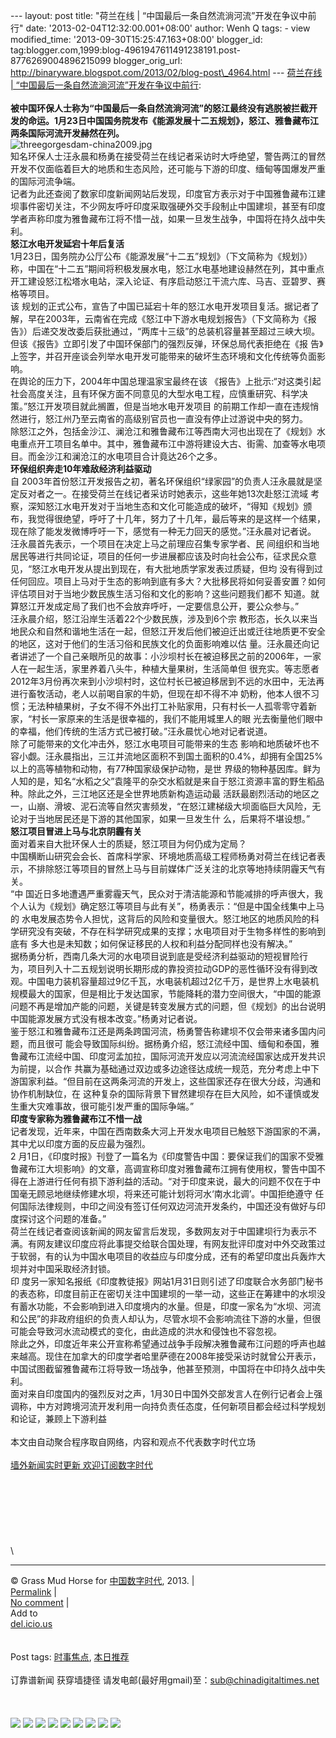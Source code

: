 --- layout: post title: "荷兰在线 |
“中国最后一条自然流淌河流”开发在争议中前行" date:
'2013-02-04T12:32:00.001+08:00' author: Wenh Q tags: - view
modified\_time: '2013-09-30T15:25:47.163+08:00' blogger\_id:
tag:blogger.com,1999:blog-4961947611491238191.post-8776269004896215099
blogger\_orig\_url:
http://binaryware.blogspot.com/2013/02/blog-post\_4964.html ---
[荷兰在线 |
“中国最后一条自然流淌河流”开发在争议中前行](http://feedproxy.google.com/~r/chinagfwblog/~3/5qW1ad-v4_M/):
\
\
**被中国环保人士称为“中国最后一条自然流淌河流”的怒江最终没有逃脱被拦截开发的命运。1月23日中国国务院发布《能源发展十二五规划》，怒江、雅鲁藏布江两条国际河流开发赫然在列。**\
![](http://blogfile.ifeng.com/uploadfiles/blog_attachment/1302/05/2713605_13597284852532.jpg "threegorgesdam-china2009.jpg")\
知名环保人士汪永晨和杨勇在接受荷兰在线记者采访时大呼绝望，警告两江的冒然开发不仅面临着巨大的地质和生态风险，还可能与下游的印度、缅甸等国爆发严重的国际河流争端。\
记者为此还查阅了数家印度新闻网站后发现，印度官方表示对于中国雅鲁藏布江建坝事件密切关注，不少网友呼吁印度采取强硬外交手段制止中国建坝，甚至有印度学者声称印度为雅鲁藏布江将不惜一战，如果一旦发生战争，中国将在持久战中失利。\
**怒江水电开发延宕十年后复活**\
1月23日，国务院办公厅公布《能源发展“十二五”规划》（下文简称为《规划》）称，中国在“十二五”期间将积极发展水电，怒江水电基地建设赫然在列，其中重点开工建设怒江松塔水电站，深入论证、有序启动怒江干流六库、马吉、亚碧罗、赛格等项目。\
该
规划的正式公布，宣告了中国已延宕十年的怒江水电开发项目复活。据记者了解，早在2003年，云南省在完成《怒江中下游水电规划报告》（下文简称为《报
告》）后递交发改委后获批通过，“两库十三级”的总装机容量甚至超过三峡大坝。但该《报告》立即引发了中国环保部门的强烈反弹，环保总局代表拒绝在《报
告》上签字，并召开座谈会列举水电开发可能带来的破坏生态环境和文化传统等负面影响。\
在舆论的压力下，2004年中国总理温家宝最终在该
《报告》上批示:“对这类引起社会高度关注，且有环保方面不同意见的大型水电工程，应慎重研究、科学决策。”怒江开发项目就此搁置，但是当地水电开发项目
的前期工作却一直在违规悄然进行，怒江州乃至云南省的高级别官员也一直没有停止过游说中央的努力。\
除怒江之外，包括金沙江、澜沧江和雅鲁藏布江等西南大河也出现在了《规划》水电重点开工项目名单中。其中，雅鲁藏布江中游将建设大古、街需、加查等水电项目。而金沙江和澜沧江的水电项目合计竟达26个之多。\
**环保组织奔走10年难敌经济利益驱动**\
自
2003年首份怒江开发报告之初，著名环保组织“绿家园”的负责人汪永晨就是坚定反对者之一。在接受荷兰在线记者采访时她表示，这些年她13次赴怒江流域
考察，深知怒江水电开发对于当地生态和文化可能造成的破坏，“得知《规划》颁布，我觉得很绝望，呼吁了十几年，努力了十几年，最后等来的是这样一个结果，
现在除了能发发微博呼吁一下，感觉有一种无力回天的感觉。”汪永晨对记者说。\
汪永晨首先表示，一个项目在决定上马之前理应召集专家学者、民
间组织和当地居民等进行共同论证，项目的任何一步进展都应该及时向社会公布，征求民众意见，“怒江水电开发从提出到现在，有大批地质学家发表过质疑，但均
没有得到过任何回应。项目上马对于生态的影响到底有多大？大批移民将如何妥善安置？如何评估项目对于当地少数民族生活习俗和文化的影响？这些问题我们都不
知道。就算怒江开发成定局了我们也不会放弃呼吁，一定要信息公开，要公众参与。”\
汪永晨介绍，怒江沿岸生活着22个少数民族，涉及到6个宗
教形态，长久以来当地民众和自然和谐地生活在一起，但怒江开发后他们被迫迁出或迁往地质更不安全的地区，这对于他们的生活习俗和民族文化的负面影响难以估
量。汪永晨还向记者讲述了一个自己亲眼所见的故事：小沙坝村长在被迫移民之前的2006年，一家人在一起生活，家里养着八头牛，种植大量果树，生活简单但
很充实。等志愿者2012年3月份再次来到小沙坝村时，这位村长已被迫移居到不远的水田中，无法再进行畜牧活动，老人以前喝自家的牛奶，但现在却不得不冲
奶粉，他本人很不习惯；无法种植果树，子女不得不外出打工补贴家用，只有村长一人孤零零守着新家，“村长一家原来的生活是很幸福的，我们不能用城里人的眼
光去衡量他们眼中的幸福，他们传统的生活方式已被打破。”汪永晨忧心地对记者说道。\
除了可能带来的文化冲击外，怒江水电项目可能带来的生态
影响和地质破坏也不容小觑。汪永晨指出，三江并流地区面积不到国土面积的0.4%，却拥有全国25%以上的高等植物和动物，有77种国家级保护动物，是世
界级的物种基因库。鲜为人知的是，知名“水稻之父”袁隆平的杂交水稻就是来自于怒江资源丰富的野生稻品种。除此之外，三江地区还是全世界地质新构造运动最
活跃最剧烈活动的地区之一，山崩、滑坡、泥石流等自然灾害频发，“在怒江建梯级大坝面临巨大风险，无论对于当地居民还是下游的其他国家，如果一旦发生什
么，后果将不堪设想。”\
**怒江项目冒进上马与北京阴霾有关**\
面对着来自大批环保人士的质疑，怒江项目为何仍成为定局？\
中国横断山研究会会长、首席科学家、环境地质高级工程师杨勇对荷兰在线记者表示，不排除怒江等项目的冒然上马与目前媒体广泛关注的北京等地持续阴霾天气有关。\
“中
国近日多地遭遇严重雾霾天气，民众对于清洁能源和节能减排的呼声很大，我个人认为《规划》确定怒江等项目与此有关”，杨勇表示：“但是中国全线集中上马的
水电发展态势令人担忧，这背后的风险和变量很大。怒江地区的地质风险的科学研究没有突破，不存在科学研究成果的支撑；水电项目对于生物多样性的影响到底有
多大也是未知数；如何保证移民的人权和利益分配同样也没有解决。”\
据杨勇分析，西南几条大河的水电项目说到底是受经济利益驱动的短视冒险行
为，项目列入十二五规划说明长期形成的靠投资拉动GDP的恶性循环没有得到改观。中国电力装机容量超过9亿千瓦，水电装机超过2亿千万，是世界上水电装机
规模最大的国家，但是相比于发达国家，节能降耗的潜力空间很大，“中国的能源问题不再是增加产能的问题，关键是转变发展方式的问题，但《规划》的出台说明
中国能源发展方式没有根本改变。”杨勇对记者说。\
鉴于怒江和雅鲁藏布江还是两条跨国河流，杨勇警告称建坝不仅会带来诸多国内问题，而且很可
能会导致国际纠纷。据杨勇介绍，怒江流经中国、缅甸和泰国，雅鲁藏布江流经中国、印度河孟加拉，国际河流开发应以河流流经国家达成开发共识为前提，以合作
共赢为基础通过双边或多边途径达成统一规范，充分考虑上中下游国家利益。“但目前在这两条河流的开发上，这些国家还存在很大分歧，沟通和协作机制缺位，在
这种复杂的国际背景下冒然建坝存在巨大风险，如不谨慎或发生重大灾难事故，很可能引发严重的国际争端。”\
**印度专家称为雅鲁藏布江不惜一战**\
记者发现，近年来，中国在西南数条大河上开发水电项目已触怒下游国家的不满，其中尤以印度方面的反应最为强烈。\
2
月1日，《印度时报》刊登了一篇名为《印度警告中国：要保证我们的国家不受雅鲁藏布江大坝影响》的文章，高调宣称印度对雅鲁藏布江拥有使用权，警告中国不
得在上游进行任何有损下游利益的活动。“对于印度来说，最大的问题不仅在于中国毫无顾忌地继续修建水坝，将来还可能计划将河水‘南水北调’。中国拒绝遵守
任何国际法律规则，中印之间没有签订任何双边河流开发条约，中国还没有做好与印度探讨这个问题的准备。”\
荷兰在线记者查阅该新闻的网友留言后发现，多数网友对于中国建坝行为表示不满。有网友建议印度应将此事提交给联合国处理，有网友批评印度对中外交政策过于软弱，有的认为中国水电项目的收益应与印度分成，还有的希望印度出兵轰炸大坝并对中国采取经济封锁。\
印
度另一家知名报纸《印度教徒报》网站1月31日则引述了印度联合水务部门秘书的表态称，印度目前正在密切关注中国建坝的一举一动，这些正在筹建中的水坝没
有蓄水功能，不会影响到进入印度境内的水量。但是，印度一家名为“水坝、河流和公民”的非政府组织的负责人却认为，尽管水坝不会影响流往下游的水量，但很
可能会导致河水流动模式的变化，由此造成的洪水和侵蚀也不容忽视。\
除此之外，印度近年来公开宣称希望通过战争手段解决雅鲁藏布江问题的呼声也越来越高。现住在加拿大的印度学者哈里萨德在2008年接受采访时就曾公开表示，中国试图截留雅鲁藏布江将导致一场战争，他甚至预测，中国将在中印持久战中失利。\
面对来自印度国内的强烈反对之声，1月30日中国外交部发言人在例行记者会上强调称，中方对跨境河流开发利用一向持负责任态度，任何新项目都会经过科学规划和论证，兼顾上下游利益\
\
本文由自动聚合程序取自网络，内容和观点不代表数字时代立场\
\
[墙外新闻实时更新 欢迎订阅数字时代](http://eepurl.com/mstlf)\
\
\
\
\
\
\
\
\

* * * * *

© Grass Mud Horse for [中国数字时代](https://meilizhongguo.biz/chinese),
2013. |\
[Permalink](https://meilizhongguo.biz/chinese/2013/02/%e7%89%9b%e5%8d%9a%e5%9b%bd%e9%99%85-%e4%b8%ad%e5%9b%bd%e6%9c%80%e5%90%8e%e4%b8%80%e6%9d%a1%e8%87%aa%e7%84%b6%e6%b5%81%e6%b7%8c%e6%b2%b3%e6%b5%81%e5%bc%80%e5%8f%91%e5%9c%a8/)
|\
[No
comment](https://meilizhongguo.biz/chinese/2013/02/%e7%89%9b%e5%8d%9a%e5%9b%bd%e9%99%85-%e4%b8%ad%e5%9b%bd%e6%9c%80%e5%90%8e%e4%b8%80%e6%9d%a1%e8%87%aa%e7%84%b6%e6%b5%81%e6%b7%8c%e6%b2%b3%e6%b5%81%e5%bc%80%e5%8f%91%e5%9c%a8/#comments)
|\
Add to\
[del.icio.us](http://del.icio.us/post?url=https://meilizhongguo.biz/chinese/2013/02/%e7%89%9b%e5%8d%9a%e5%9b%bd%e9%99%85-%e4%b8%ad%e5%9b%bd%e6%9c%80%e5%90%8e%e4%b8%80%e6%9d%a1%e8%87%aa%e7%84%b6%e6%b5%81%e6%b7%8c%e6%b2%b3%e6%b5%81%e5%bc%80%e5%8f%91%e5%9c%a8/&title=%E8%8D%B7%E5%85%B0%E5%9C%A8%E7%BA%BF%20%7C%20%E2%80%9C%E4%B8%AD%E5%9B%BD%E6%9C%80%E5%90%8E%E4%B8%80%E6%9D%A1%E8%87%AA%E7%84%B6%E6%B5%81%E6%B7%8C%E6%B2%B3%E6%B5%81%E2%80%9D%E5%BC%80%E5%8F%91%E5%9C%A8%E4%BA%89%E8%AE%AE%E4%B8%AD%E5%89%8D%E8%A1%8C)\
\
\
Post tags:
[时事焦点](https://meilizhongguo.biz/chinese/tag/%e6%97%b6%e4%ba%8b%e7%84%a6%e7%82%b9/?category=18271),
[本日推荐](https://meilizhongguo.biz/chinese/tag/%e6%9c%ac%e6%97%a5%e6%8e%a8%e8%8d%90/?category=18271)\
\
订靠谱新闻 获穿墙捷径
请发电邮(最好用gmail)至：sub@chinadigitaltimes.net\
\
\
\
[![](http://feeds.feedburner.com/~ff/chinagfwblog?d=yIl2AUoC8zA)](http://feeds.feedburner.com/~ff/chinagfwblog?a=5qW1ad-v4_M:MlQf5YpSmGM:yIl2AUoC8zA)
[![](http://feeds.feedburner.com/~ff/chinagfwblog?i=5qW1ad-v4_M:MlQf5YpSmGM:-BTjWOF_DHI)](http://feeds.feedburner.com/~ff/chinagfwblog?a=5qW1ad-v4_M:MlQf5YpSmGM:-BTjWOF_DHI)
[![](http://feeds.feedburner.com/~ff/chinagfwblog?i=5qW1ad-v4_M:MlQf5YpSmGM:F7zBnMyn0Lo)](http://feeds.feedburner.com/~ff/chinagfwblog?a=5qW1ad-v4_M:MlQf5YpSmGM:F7zBnMyn0Lo)
[![](http://feeds.feedburner.com/~ff/chinagfwblog?i=5qW1ad-v4_M:MlQf5YpSmGM:V_sGLiPBpWU)](http://feeds.feedburner.com/~ff/chinagfwblog?a=5qW1ad-v4_M:MlQf5YpSmGM:V_sGLiPBpWU)
[![](http://feeds.feedburner.com/~ff/chinagfwblog?d=qj6IDK7rITs)](http://feeds.feedburner.com/~ff/chinagfwblog?a=5qW1ad-v4_M:MlQf5YpSmGM:qj6IDK7rITs)
[![](http://feeds.feedburner.com/~ff/chinagfwblog?d=l6gmwiTKsz0)](http://feeds.feedburner.com/~ff/chinagfwblog?a=5qW1ad-v4_M:MlQf5YpSmGM:l6gmwiTKsz0)
[![](http://feeds.feedburner.com/~ff/chinagfwblog?i=5qW1ad-v4_M:MlQf5YpSmGM:gIN9vFwOqvQ)](http://feeds.feedburner.com/~ff/chinagfwblog?a=5qW1ad-v4_M:MlQf5YpSmGM:gIN9vFwOqvQ)
[![](http://feeds.feedburner.com/~ff/chinagfwblog?d=TzevzKxY174)](http://feeds.feedburner.com/~ff/chinagfwblog?a=5qW1ad-v4_M:MlQf5YpSmGM:TzevzKxY174)
![](http://feeds.feedburner.com/~r/chinagfwblog/~4/5qW1ad-v4_M)
